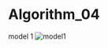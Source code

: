 # Algorithm_04
model 1
![model1](https://user-images.githubusercontent.com/55576816/173224188-630ca622-dbb1-46df-bf47-45d26ea7d1fe.JPG)
